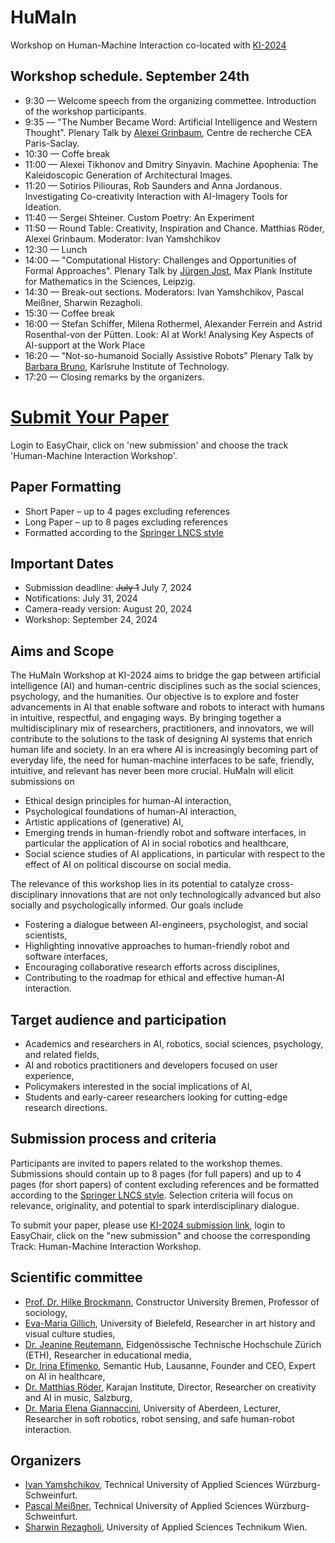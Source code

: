 # HuMaIn

Workshop on Human-Machine Interaction co-located with [KI-2024](https://www.informatik.uni-wuerzburg.de/ki24/)


Workshop schedule. September 24th
-------------------------------

* 9:30 — Welcome speech from the organizing commettee. Introduction of the workshop participants.
* 9:35 — "The Number Became Word: Artificial Intelligence and Western Thought". Plenary Talk by [Alexei Grinbaum](https://irfu.cea.fr/en/Pisp/alexei.grinbaum/), Centre de recherche CEA Paris-Saclay.
* 10:30 — Coffe break
* 11:00 — Alexei Tikhonov and Dmitry Sinyavin. Machine Apophenia: The Kaleidoscopic Generation of Architectural Images.
* 11:20 — Sotirios Piliouras, Rob Saunders and Anna Jordanous. Investigating Co-creativity Interaction with AI-Imagery Tools for Ideation.
* 11:40 — Sergei Shteiner. Custom Poetry: An Experiment
* 11:50 — Round Table: Creativity, Inspiration and Chance. Matthias Röder, Alexei Grinbaum. Moderator: Ivan Yamshchikov
* 12:30 — Lunch
* 14:00 — "Computational History: Challenges and Opportunities of Formal Approaches". Plenary Talk by [Jürgen Jost](https://irfu.cea.fr/en/Pisp/alexei.grinbaum/), Max Plank Institute for Mathematics in the Sciences, Leipzig.
* 14:30 — Break-out sections. Moderators: Ivan Yamshchikov, Pascal Meißner, Sharwin Rezagholi.
* 15:30 — Coffee break
* 16:00 — Stefan Schiffer, Milena Rothermel, Alexander Ferrein and Astrid Rosenthal-von der Pütten. Look: AI at Work! Analysing Key Aspects of AI-support at the Work Place
* 16:20 — "Not-so-humanoid Socially Assistive Robots” Plenary Talk by [Barbara Bruno](https://sarai.iar.kit.edu/21_58.php), Karlsruhe Institute of Technology. 
* 17:20 — Closing remarks by the organizers.

# [Submit Your Paper]( https://easychair.org/conferences/?conf=ki2024)

Login to EasyChair, click on 'new submission' and choose the track 'Human-Machine Interaction Workshop'.

## Paper Formatting

* Short Paper – up to 4 pages excluding references
* Long Paper – up to 8 pages excluding references
* Formatted according to the [Springer LNCS style](https://www.overleaf.com/latex/templates/springer-lecture-notes-in-computer-science/kzwwpvhwnvfj)

## Important Dates
* Submission deadline: ~~July 1~~ July 7, 2024
* Notifications: July 31, 2024
* Camera-ready version: August 20, 2024
* Workshop: September 24, 2024

Aims and Scope
--------------------
  
The HuMaIn Workshop at KI-2024 aims to bridge the gap between artificial intelligence (AI) and human-centric disciplines such as the social sciences, psychology, and the humanities. Our objective is to explore and foster advancements in AI that enable software and robots to interact with humans in intuitive, respectful, and engaging ways. By bringing together a multidisciplinary mix of researchers, practitioners, and innovators, we will contribute to the solutions to the task of designing AI systems that enrich human life and society. In an era where AI is increasingly becoming part of everyday life, the need for human-machine interfaces to be safe, friendly, intuitive, and relevant has never been more crucial. HuMaIn will elicit submissions on
* Ethical design principles for human-AI interaction,
* Psychological foundations of human-AI interaction,
* Artistic applications of (generative) AI,
* Emerging trends in human-friendly robot and software interfaces, in particular the application of AI in social robotics and healthcare,
* Social science studies of AI applications, in particular with respect to the effect of AI on political discourse on social media.

The relevance of this workshop lies in its potential to catalyze cross-disciplinary innovations that are not only technologically advanced but also socially and psychologically informed. Our goals include
* Fostering a dialogue between AI-engineers, psychologist, and social scientists,
* Highlighting innovative approaches to human-friendly robot and software interfaces,
* Encouraging collaborative research efforts across disciplines,
* Contributing to the roadmap for ethical and effective human-AI interaction.


Target audience and participation
---------------------------------

* Academics and researchers in AI, robotics, social sciences, psychology, and related fields,
* AI and robotics practitioners and developers focused on user experience,
* Policymakers interested in the social implications of AI,
* Students and early-career researchers looking for cutting-edge research directions.


Submission process and criteria
---------------------------------

Participants are invited to papers related to the workshop themes. Submissions should contain up to 8 pages (for full papers) and up to 4 pages (for short papers) of content excluding references and be formatted according to the [Springer LNCS style](https://www.overleaf.com/latex/templates/springer-lecture-notes-in-computer-science/kzwwpvhwnvfj). Selection criteria will focus on relevance, originality, and potential to spark interdisciplinary dialogue. 

To submit your paper, please use [KI-2024 submission link]( https://easychair.org/conferences/?conf=ki2024), login to EasyChair, click on the "new submission" and choose the corresponding Track: Human-Machine Interaction Workshop.

Scientific committee
---------------------

* [Prof. Dr. Hilke Brockmann](https://hilkebrockmann.eu/), Constructor University Bremen, Professor of sociology,
* [Eva-Maria Gillich](https://www.uni-bielefeld.de/sfb/sfb1288/projektbereiche/e05/gillich/), University of Bielefeld, Researcher in art history and visual culture studies,
* [Dr. Jeanine Reutemann](https://ethz.ch/de/die-eth-zuerich/organisation/abteilungen/lehrentwicklung-und-technologie/mitarbeitende-alphabetisch/person-detail.reutemann.html), Eidgenössische Technische Hochschule Zürich (ETH), Researcher in educational media,
* [Dr. Irina Efimenko](https://semantic-hub.com/about-us), Semantic Hub,  Lausanne, Founder and CEO, Expert on AI in healthcare,
* [Dr. Matthias Röder](https://matthiasroder.com/), Karajan Institute, Director, Researcher on creativity and AI in music, Salzburg,
* [Dr. Maria Elena Giannaccini](https://www.abdn.ac.uk/engineering/people/profiles/elena.giannaccini), University of Aberdeen, Lecturer, Researcher in soft robotics, robot sensing, and safe human-robot interaction.


Organizers
-----------

* [Ivan Yamshchikov](mailto:ivan.yamshchikov@thws.de), Technical University of Applied Sciences Würzburg-Schweinfurt.
* [Pascal Meißner](mailto:pascal.meissner@thws.de), Technical University of Applied Sciences Würzburg-Schweinfurt.
* [Sharwin Rezagholi](mailto:sharwin.rezagholi@technikum-wien.at), University of Applied Sciences Technikum Wien.
